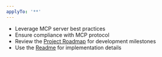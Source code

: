 ```yaml
---
applyTo: '**'
---
```

- Leverage MCP server best practices
- Ensure compliance with MCP protocol
- Review the [Project Roadmap](../ROADMAP.md) for development milestones
- Use the [Readme](../README.md) for implementation details
